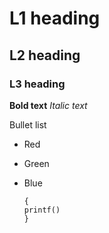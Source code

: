 # L1 heading
## L2 heading
### L3 heading

**Bold text**
*Italic text*

Bullet list
* Red
* Green
* Blue

  ```int main()
  {
  printf()
  }
  ```

  
